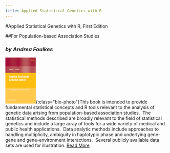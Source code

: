 ```yaml
---
title: Applied Statistical Genetics with R
---
```


#Applied Statistical Genetics with R, First Edition

##For Population-based Association Studies

### *by Andrea Foulkes*

![bookcover](cda_displayimage.jpg){:class="bio-photo"}This book is intended to provide fundamental statistical concepts and
R tools relevant to the analysis of genetic data arising from
population-based association studies.  The statistical methods
described are broadly relevant to the field of statistical genetics
and include a large array of tools for a wide variety of medical and
public health applications.  Data analytic methods include approaches
to handling multiplicity, ambiguity in haplotypic phase and underlying
gene-gene and gene-environment interactions.  Several publicly
available data sets are used for illustration. [Read More](http://www.springer.com/us/book/9780387895536)

